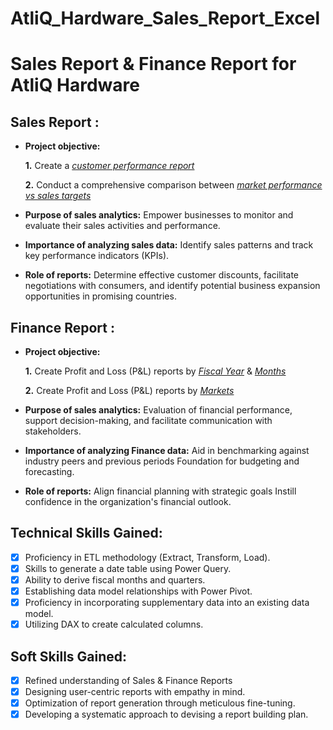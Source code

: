 # AtliQ_Hardware_Sales_Report_Excel

# Sales Report & Finance Report for AtliQ Hardware

## Sales Report :


- **Project objective:** 

    **1.** Create a _[customer performance report](https://github.com/saif90834/AtliQ_Excel_Report/blob/main/Customer%20Performance%20Report.pdf)_ 

    **2.** Conduct a comprehensive comparison between _[market performance vs sales targets](https://github.com/Naveen-S6/AtliQ_Hardware_Sales_Report_Excel/blob/main/Market%20Performance%20vs%20Target%20Report.pdf)_

- **Purpose of sales analytics:** Empower businesses to monitor and evaluate their sales activities and performance.

- **Importance of analyzing sales data:** Identify sales patterns and track key performance indicators (KPIs).

- **Role of reports:** Determine effective customer discounts, facilitate negotiations with consumers, and identify potential business expansion opportunities in promising countries.


## Finance Report :

- **Project objective:** 

    **1.** Create Profit and Loss (P&L) reports by _[Fiscal Year](https://github.com/Naveen-S6/AtliQ_Hardware_Sales_Report_Excel/blob/main/P%26L%20Statement%20by%20Fiscal%20Year.pdf)_ & _[Months](https://github.com/Naveen-S6/AtliQ_Hardware_Sales_Report_Excel/blob/main/P%26L%20Statement%20by%20Months.pdf)_ 

   **2.** Create Profit and Loss (P&L) reports by _[Markets](https://github.com/Naveen-S6/AtliQ_Hardware_Sales_Report_Excel/blob/main/P%26L%20Statement%20by%20Markets.pdf)_

- **Purpose of sales analytics:** Evaluation of financial performance, support decision-making, and facilitate communication with stakeholders.

- **Importance of analyzing Finance data:** Aid in benchmarking against industry peers and previous periods Foundation for budgeting and forecasting.

- **Role of reports:** Align financial planning with strategic goals Instill confidence in the organization's financial outlook.


## Technical Skills Gained:
- [x]	Proficiency in ETL methodology (Extract, Transform, Load).
- [x]	Skills to generate a date table using Power Query.
- [x]	Ability to derive fiscal months and quarters.
- [x]	Establishing data model relationships with Power Pivot.
- [x]	Proficiency in incorporating supplementary data into an existing data model.
- [x]	Utilizing DAX to create calculated columns.

## Soft Skills Gained:
- [x]	Refined understanding of Sales & Finance Reports
- [x]	Designing user-centric reports with empathy in mind.
- [x]	Optimization of report generation through meticulous fine-tuning.
- [x]	Developing a systematic approach to devising a report building plan.
